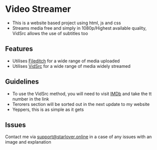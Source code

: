 # Video Streamer

- This is a website based project using html, js and css
- Streams media free and simply in 1080p/Highest available quality, VidSrc allows the use of subtitles too

## Features
- Utilises [Fileditch](https://fileditch,com/) for a wide range of media uploaded
- Utilises [VidSrc](https://vidsrc.cc/) for a wide range of media widely streamed

## Guidelines
- To use the VidSrc method, you will need to visit [IMDb](https://www.imdb.com/) and take the tt number in the link
- Terorers section will be sorted out in the next update to my website
- Yeppers, this is as simple as it gets

## Issues
Contact me via <a href="mailto:support@starlover.online">support@starlover.online</a> in a case of any issues with an image and explanation

